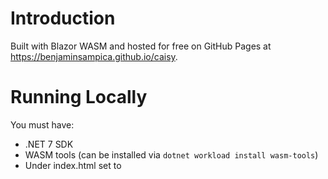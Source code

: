 # Introduction

Built with Blazor WASM and hosted for free on GitHub Pages at <https://benjaminsampica.github.io/caisy>.

# Running Locally

You must have:

- .NET 7 SDK
- WASM tools (can be installed via `dotnet workload install wasm-tools`)
- Under index.html set <base href="/cAIsy/" /> to <base href="/" />